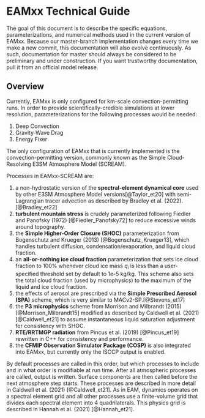 # EAMxx Technical Guide

The goal of this document is to describe the specific equations,
parameterizations, and numerical methods used in the current version of EAMxx.
Because our master-branch implementation changes every time we make a new
commit, this documentation will also evolve continuously. As such,
documentation for master should always be considered to be preliminary and
under construction. If you want trustworthy documentation, pull it from an
official model release.

## Overview

Currently, EAMxx is only configured for km-scale convection-permitting runs. In
order to provide scientifically-credible simulations at lower resolution,
parameterizations for the following processes would be needed:

1. Deep Convection
2. Gravity-Wave Drag
3. Energy Fixer

The only configuration of EAMxx that is currently implemented is the
convection-permitting version, commonly known as the Simple Cloud-Resolving
E3SM Atmosphere Model (SCREAM).

Processes in EAMxx-SCREAM are:

1. a non-hydrostatic version of the **spectral-element dynamical core**
used by other E3SM Atmosphere Model versions[@Taylor_et20] with
semi-Lagrangian tracer advection as described by
Bradley et al. (2022).[@Bradley_et22]
2. **turbulent mountain stress** is crudely parameterized following
Fiedler and Panofsky (1972) [@Fiedler_Panofsky72] to reduce excessive winds
around topography.
3. the **Simple Higher-Order Closure (SHOC)** parameterization from
Bogenschutz and Krueger (2013) [@Bogenschutz_Krueger13],
which handles turbulent diffusion, condensation/evaporation, and liquid cloud fraction.
4. an **all-or-nothing ice cloud fraction** parameterization that sets ice
cloud fraction to 100% whenever cloud ice mass $q_i$ is less than a
user-specified threshold set by default to 1e-5 kg/kg.
This scheme also sets the total cloud fraction (used by microphysics)
to the maximum of the liquid and ice cloud fraction.
5. the effects of aerosol are prescribed via the
**Simple Prescribed Aerosol (SPA)** scheme, which is very similar to
MACv2-SP.[@Stevens_et17]
6. the **P3 microphysics** scheme from Morrison and Milbrandt (2015)
[@Morrison_Milbrandt15] modified as described by Caldwell et al. (2021)
[@Caldwell_et21] to assume instantaneous liquid saturation adjustment for
consistency with SHOC.
7. **RTE/RRTMGP radiation** from Pincus et al. (2019) [@Pincus_et19]
rewritten in C++ for consistency and performance.
8. the **CFMIP Observation Simulator Package (COSP)** is also integrated into
EAMxx, but currently only the ISCCP output is enabled.

By default processes are called in this order, but which processes to include
and in what order is modifiable at run time.
After all atmospheric processes are called, output is written.
Surface components are then called before the next atmosphere step starts.
These processes are described in more detail in
Caldwell et al. (2021) [@Caldwell_et21].
As in EAM, dynamics operates on a spectral element grid and all other
processes use a finite-volume grid that divides each spectral element into 4 quadrilaterals.
This physics grid is described in Hannah et al. (2021) [@Hannah_et21].
